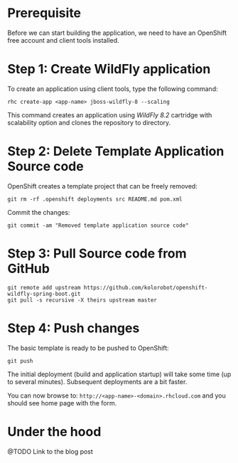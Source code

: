 # Prerequisite

Before we can start building the application, we need to have an OpenShift free account and client tools installed.

# Step 1: Create WildFly application

To create an application using client tools, type the following command:

    rhc create-app <app-name> jboss-wildfly-8 --scaling

This command creates an application *<app-name>* using *WildFly 8.2* cartridge with scalability option and clones the repository to *<app-name>* directory.

# Step 2: Delete Template Application Source code

OpenShift creates a template project that can be freely removed:

    git rm -rf .openshift deployments src README.md pom.xml

Commit the changes:

    git commit -am "Removed template application source code"

# Step 3: Pull Source code from GitHub

    git remote add upstream https://github.com/kolorobot/openshift-wildfly-spring-boot.git
    git pull -s recursive -X theirs upstream master

# Step 4: Push changes

The basic template is ready to be pushed to OpenShift:

	git push

The initial deployment (build and application startup) will take some time (up to several minutes). Subsequent deployments are a bit faster.


You can now browse to: `http://<app-name>-<domain>.rhcloud.com` and you should see home page with the form.

# Under the hood

@TODO Link to the blog post
